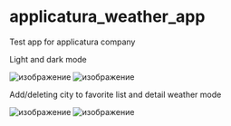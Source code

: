 # applicatura_weather_app

Test app for applicatura company


Light and dark mode

![изображение](https://user-images.githubusercontent.com/3084720/133594982-26eb418d-c113-4196-aabf-0a8065312ad8.png) ![изображение](https://user-images.githubusercontent.com/3084720/133595079-539ac2cb-e098-439d-887f-95b8efbe04fc.png)



Add/deleting city to favorite list and detail weather mode

![изображение](https://user-images.githubusercontent.com/3084720/133426760-5bcb0828-26de-46fe-bbbd-5430e8c3b1ad.png) ![изображение](https://user-images.githubusercontent.com/3084720/133616083-fdda8a7a-6d41-40cc-9873-328ddfb50b4a.png)

